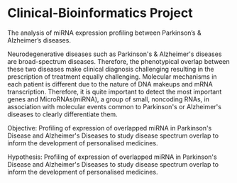 # Clinical-Bioinformatics Project
The analysis of miRNA expression profiling between Parkinson’s & Alzheimer’s diseases.

Neurodegenerative diseases such as Parkinson's & Alzheimer's diseases are broad-spectrum diseases. Therefore, the phenotypical overlap between these two diseases make clinical diagnosis challenging resulting in the prescription of treatment equally challenging. Molecular mechanisms in each patient is different due to the nature of DNA makeups and mRNA transcription. Therefore, it is quite important to detect the most important genes and MicroRNAs(miRNA), a group of small, noncoding RNAs, in association with molecular events common to Parkinson's or Alzheimer's diseases to clearly differentiate them. 

Objective:
Profiling of expression of overlapped miRNA in Parkinson's  Disease and  Alzheimer's Diseases to study disease spectrum overlap to inform the development of personalised medicines.

Hypothesis:
Profiling of expression of overlapped miRNA in Parkinson's  Disease and  Alzheimer's Diseases to study disease spectrum overlap to inform the development of personalised medicines.
